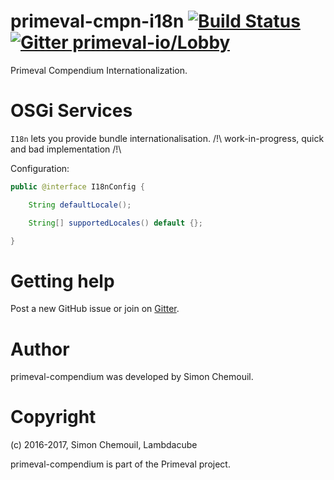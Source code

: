# primeval-cmpn-i18n [![Build Status](https://travis-ci.org/primeval-io/primeval-compendium.svg?branch=master)](https://travis-ci.org/primeval-io/primeval-compendium) [![Gitter primeval-io/Lobby](https://badges.gitter.im/primeval-io/Lobby.svg)](https://gitter.im/primeval-io/Lobby)

Primeval Compendium Internationalization.


# OSGi Services

`I18n` lets you provide bundle internationalisation. /!\ work-in-progress, quick and bad implementation /!\

Configuration:

```java
public @interface I18nConfig {

    String defaultLocale();

    String[] supportedLocales() default {};

}

```


# Getting help

Post a new GitHub issue or join on [Gitter](https://gitter.im/primeval-io/Lobby).
 

# Author

primeval-compendium was developed by Simon Chemouil.

# Copyright

(c) 2016-2017, Simon Chemouil, Lambdacube

primeval-compendium is part of the Primeval project.
